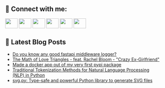 ## 🔎 Connect with me:
[<img height="32" width="40" src="https://cdn.jsdelivr.net/npm/simple-icons@v5/icons/telegram.svg" />](https://t.me/bullbesh)
[<img height="32" width="40" src="https://cdn.jsdelivr.net/npm/simple-icons@v5/icons/vk.svg" />](https://vk.com/bullbesh)
[<img height="32" width="40" src="https://cdn.jsdelivr.net/npm/simple-icons@v5/icons/twitter.svg" />](https://twitter.com/bullbesh1)
[<img height="32" width="40" src="https://cdn.jsdelivr.net/npm/simple-icons@v5/icons/instagram.svg" />](https://www.instagram.com/bullbesh)
[<img height="32" width="40" src="https://cdn.jsdelivr.net/npm/simple-icons@v5/icons/reddit.svg" />](https://www.reddit.com/user/bullbesh)
[<img height="32" width="40" src="https://cdn.jsdelivr.net/npm/simple-icons@v5/icons/youtube.svg" />](https://www.youtube.com/channel/UCtfjRs6uzgq5mfm8S06WTcg)

## 📕 Latest Blog Posts
<!-- BLOG-POST-LIST:START -->
- [Do you know any good fastapi middleware logger?](https://www.reddit.com/r/Python/comments/va2k6d/do_you_know_any_good_fastapi_middleware_logger/)
- [The Math of Love Triangles - feat. Rachel Bloom - &quot;Crazy Ex-Girlfriend&quot;](https://www.reddit.com/r/Python/comments/va29dt/the_math_of_love_triangles_feat_rachel_bloom/)
- [Made a docker app out of my very first pypi package](https://www.reddit.com/r/Python/comments/va1ywe/made_a_docker_app_out_of_my_very_first_pypi/)
- [Traditional Tokenization Methods for Natural Language Processing &lpar;NLP&rpar; in Python](https://www.reddit.com/r/Python/comments/va19rn/traditional_tokenization_methods_for_natural/)
- [svg.py: Type-safe and powerful Python library to generate SVG files](https://www.reddit.com/r/Python/comments/v9zcwp/svgpy_typesafe_and_powerful_python_library_to/)
<!-- BLOG-POST-LIST:END -->
